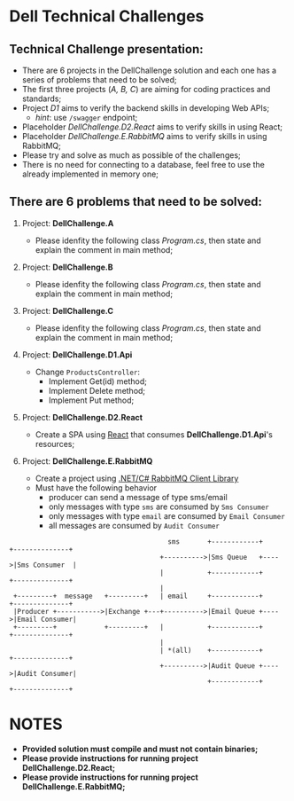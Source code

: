 # Dell Technical Challenges

## Technical Challenge presentation:
* There are 6 projects in the DellChallenge solution and each one has a series of problems that need to be solved;
* The first three projects (_A, B, C_) are aiming for coding practices and standards;
* Project _D1_ aims to verify the backend skills in developing Web APIs;
  * _hint_: use `/swagger` endpoint;
* Placeholder _DellChallenge.D2.React_ aims to verify skills in using React;
* Placeholder _DellChallenge.E.RabbitMQ_ aims to verify skills in using RabbitMQ;
* Please try and solve as much as possible of the challenges;
* There is no need for connecting to a database, feel free to use the already implemented in memory one;

## There are 6 problems that need to be solved:
1. Project: __DellChallenge.A__
    * Please idenfity the following class _Program.cs_, then state and explain the comment in main method;
    
2. Project: __DellChallenge.B__
    * Please idenfity the following class _Program.cs_, then state and explain the comment in main method;
    
3. Project: __DellChallenge.C__
    * Please idenfity the following class _Program.cs_, then state and explain the comment in main method;
    
4. Project: __DellChallenge.D1.Api__
    * Change `ProductsController`:
        * Implement Get(id) method;
        * Implement Delete method;
        * Implement Put method;
    
5. Project: __DellChallenge.D2.React__
    * Create a SPA using [React](https://reactjs.org/) that consumes __DellChallenge.D1.Api__'s resources;

6. Project: __DellChallenge.E.RabbitMQ__
    * Create a project using [.NET/C# RabbitMQ Client Library](https://www.rabbitmq.com/dotnet.html)
    * Must have the following behavior
      * producer can send a message of type sms/email
      * only messages with type `sms` are consumed by `Sms Consumer`
      * only messages with type `email` are consumed by `Email Consumer`
      * all messages are consumed by `Audit Consumer`

```
                                        sms       +------------+     +--------------+
                                      +---------->|Sms Queue   +---->|Sms Consumer  |
                                      |           +------------+     +--------------+
                                      |
 +---------+  message   +---------+   | email     +------------+     +--------------+
 |Producer +----------->|Exchange +---+---------->|Email Queue +---->|Email Consumer|
 +---------+            +---------+   |           +------------+     +--------------+
                                      |
                                      | *(all)    +------------+     +--------------+
                                      +---------->|Audit Queue +---->|Audit Consumer|
                                                  +------------+     +--------------+
 ```

# NOTES
* __Provided solution must compile and must not contain binaries;__
* __Please provide instructions for running project DellChallenge.D2.React;__
* __Please provide instructions for running project DellChallenge.E.RabbitMQ;__
